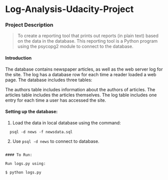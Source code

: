 Log-Analysis-Udacity-Project
=============

### Project Description
>To create a reporting tool that prints out reports (in plain text) based on the data in the database. This reporting tool is a Python program using the psycopg2 module to connect to the database.

#### Introduction

The database contains newspaper articles, as well as the web server log for the site. The log has a database row for each time a reader loaded a web page. The database includes three tables:

The authors table includes information about the authors of articles.
The articles table includes the articles themselves.
The log table includes one entry for each time a user has accessed the site.
  
#### Setting up the database:

  1. Load the data in local database using the command:
  
  ```
    psql -d news -f newsdata.sql
  ```
  2. Use `psql -d news` to connect to database.
  ```

#### To Run:

  Run logs.py using:
  ```
    $ python logs.py
  ```
